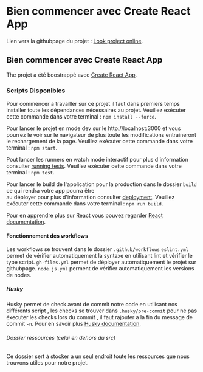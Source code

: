 # Bien commencer avec Create React App

Lien vers la githubpage du projet : [Look project online](https://anthoninhelias.github.io/qcmreactjs/).

## Bien commencer avec Create React App

The projet a été boostrappé avec  [Create React App](https://github.com/facebook/create-react-app).

### Scripts Disponibles

Pour commencer a travailler sur ce projet il faut dans premiers temps installer toute les dépendances nécessaires au projet.
Veuillez exécuter cette commande dans votre terminal : `npm install --force`.

Pour lancer le projet en mode dev sur le http://localhost:3000 et vous pourrez le voir sur le navigateur de plus toute
les modifications entraineront le rechargement de la page.
Veuillez exécuter cette commande dans votre terminal : `npm start`.

Pout lancer les runners en watch mode interactif pour plus d'information consulter [running tests](https://facebook.github.io/create-react-app/docs/running-tests).
Veuillez exécuter cette commande dans votre terminal : `npm test`.

Pour lancer le build de l'application pour la production dans le dossier `build` ce qui rendra votre app pourra être  
au déployer pour plus d'information consulter [deployment](https://facebook.github.io/create-react-app/docs/deployment).
Veuillez exécuter cette commande dans votre terminal : `npm run build`.


Pour en apprendre plus sur React vous pouvez regarder [React documentation](https://reactjs.org/).

#### Fonctionnement des workflows

Les workflows se trouvent dans le dossier `.github/workflows`
`eslint.yml` permet de  vérifier automatiquement la syntaxe en utilisant lint et vérifier le type script.
`gh-files.yml` permet de déployer automatiquement le projet sur githubpage.
`node.js.yml` perment de vérifier automatiquement les versions de nodes.

##### Husky

Husky permet de check avant de commit notre code en utilisant nos différents script , les checks se trouver dans `.husky/pre-commit`
pour ne pas éxecuter les checks lors du commit , il faut rajouter a la fin du message de commit `-n`.
Pour en savoir plus [Husky documentation](https://typicode.github.io/husky/).

###### Dossier ressources (celui en dehors du src)

Ce dossier sert à stocker a un seul endroit toute les ressources que nous trouvons utiles pour notre projet.
